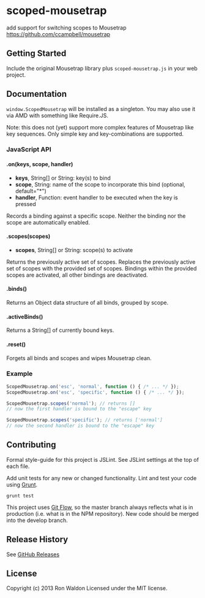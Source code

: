 # scoped-mousetrap

add support for switching scopes to Mousetrap https://github.com/ccampbell/mousetrap

## Getting Started

Include the original Mousetrap library plus `scoped-mousetrap.js` in your web
project.

## Documentation

`window.ScopedMousetrap` will be installed as a singleton. You may also use it
via AMD with something like Require.JS.

Note: this does not (yet) support more complex features of Mousetrap like key
sequences. Only simple key and key-combinations are supported.

### JavaScript API

#### .on(keys, scope, handler)

- **keys**, String[] or String: key(s) to bind
- **scope**, String: name of the scope to incorporate this bind (optional, default="*")
- **handler**, Function: event handler to be executed when the key is pressed

Records a binding against a specific scope. Neither the binding nor the scope are
automatically enabled.

#### .scopes(scopes)

- **scopes**, String[] or String: scope(s) to activate

Returns the previously active set of scopes. Replaces the previously active set
of scopes with the provided set of scopes. Bindings within the provided scopes
are activated, all other bindings are deactivated.

#### .binds()

Returns an Object data structure of all binds, grouped by scope.

#### .activeBinds()

Returns a String[] of currently bound keys.

#### .reset()

Forgets all binds and scopes and wipes Mousetrap clean.


### Example

```javascript
ScopedMousetrap.on('esc', 'normal', function () { /* ... */ });
ScopedMousetrap.on('esc', 'specific', function () { /* ... */ });

ScopedMousetrap.scopes('normal'); // returns []
// now the first handler is bound to the "escape" key

ScopedMousetrap.scopes('specific'); // returns ['normal']
// now the second handler is bound to the "escape" key
```

## Contributing

Formal style-guide for this project is JSLint. See JSLint settings at the top of
each file.

Add unit tests for any new or changed functionality. Lint and test your code
using [Grunt](http://gruntjs.com/).

    grunt test

This project uses [Git Flow](https://github.com/nvie/gitflow), so the master
branch always reflects what is in production (i.e. what is in the NPM repository).
New code should be merged into the develop branch.

## Release History

See [GitHub Releases](https://github.com/jokeyrhyme/scoped-mousetrap/releases)

## License

Copyright (c) 2013 Ron Waldon
Licensed under the MIT license.
